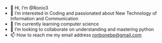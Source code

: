 - 👋 Hi, I’m @Ronio3
- 👀 I’m interested in Coding and passionated about New Technology of Information and Communication
- 🌱 I’m currently learning computer science
- 💞️ I’m looking to collaborate on understanding and mastering python
- 📫 How to reach me my email address ronbonebe@gmail.com

<!---
Ronio3/Ronio3 is a ✨ special ✨ repository because its `README.md` (this file) appears on your GitHub profile.
You can click the Preview link to take a look at your changes.
--->
